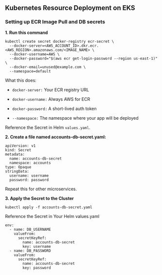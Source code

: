 ## Kubernetes Resource Deployment on EKS

### Setting up ECR Image Pull and DB secrets

**1. Run this command**
```
kubectl create secret docker-registry ecr-secret \
  --docker-server=<AWS_ACCOUNT_ID>.dkr.ecr.<AWS_REGION>.amazonaws.com/<IMAGE_NAME> \
  --docker-username=AWS \
  --docker-password="$(aws ecr get-login-password --region us-east-1)" \
  --docker-email=unused@example.com \
  --namespace=default
```
What this does:
- ```docker-server:``` Your ECR registry URL

- ```docker-username:``` Always AWS for ECR

- ```docker-password:``` A short-lived auth token

- ```--namespace:``` The namespace where your app will be deployed

Reference the Secret in Helm ```values.yaml```.

**2. Create a file named accounts-db-secret.yaml:**
```
apiVersion: v1
kind: Secret
metadata:
  name: accounts-db-secret
  namespace: accounts
type: Opaque
stringData:
  username: username
  password: password
```

Repeat this for other microservices.

**3. Apply the Secret to the Cluster**

```kubectl apply -f accounts-db-secret.yaml```

Reference the Secret in Your Helm values.yaml

```
env:
  - name: DB_USERNAME
    valueFrom:
      secretKeyRef:
        name: accounts-db-secret
        key: username
  - name: DB_PASSWORD
    valueFrom:
      secretKeyRef:
        name: accounts-db-secret
        key: password
```